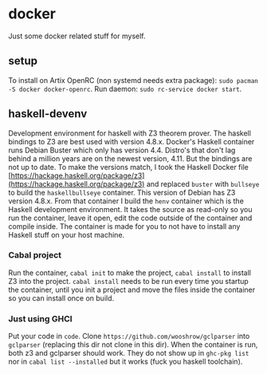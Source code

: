 # docker
Just some docker related stuff for myself.

## setup
To install on Artix OpenRC (non systemd needs extra package): `sudo pacman -S docker docker-openrc`.
Run daemon: `sudo rc-service docker start`.

## haskell-devenv
Development environment for haskell with Z3 theorem prover.
The haskell bindings to Z3 are best used with version 4.8.x.
Docker's Haskell container runs Debian Buster which only has version 4.4.
Distro's that don't lag behind a million years are on the newest version, 4.11.
But the bindings are not up to date.
To make the versions match, I took the Haskell Docker file [https://hackage.haskell.org/package/z3](https://hackage.haskell.org/package/z3) and replaced `buster` with `bullseye` to build the `haskellbullseye` container. This version of Debian has Z3 version 4.8.x.
From that container I build the `henv` container which is the Haskell development environment.
It takes the source as read-only so you run the container, leave it open, edit the code outside of the container and compile inside.
The container is made for you to not have to install any Haskell stuff on your host machine.
### Cabal project
Run the container, `cabal init` to make the project, `cabal install` to install Z3 into the project.
`cabal install` needs to be run every time you startup the container, until you init a project and move  the files inside the container so you can install once on build.
### Just using GHCI
Put your code in `code`.
Clone `https://github.com/wooshrow/gclparser` into `gclparser` (replacing this dir not clone in this dir).
When the container is run, both z3 and gclparser should work.
They do not show up in `ghc-pkg list` nor in `cabal list --installed` but it works (fuck you haskell toolchain).

